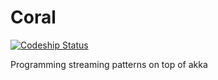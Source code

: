 Coral
=====

[![Codeship Status](https://codeship.com/projects/d9938410-71e7-0132-f804-02facab102fc/status?branch=master)](https://codeship.com/projects/54717)


Programming streaming patterns on top of akka
